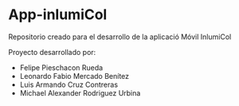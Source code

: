 # App-inlumiCol

Repositorio creado para el desarrollo de la aplicació Móvil InlumiCol

Proyecto desarrollado por:
- Felipe Pieschacon Rueda
- Leonardo Fabio Mercado Benítez
- Luis Armando Cruz Contreras
- Michael Alexander Rodriguez Urbina